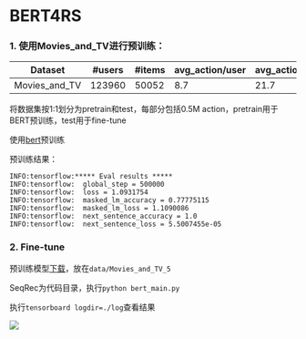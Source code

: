 # BERT4RS

### 1. 使用Movies_and_TV进行预训练：

| Dataset | #users | #items | avg_action/user | avg_action/item | #action|
| ------ | ------ | ------ |------ | ------ | ------ |
| Movies_and_TV | 123960 | 50052 | 8.7| 21.7 | 1084572 |

将数据集按1:1划分为pretrain和test，每部分包括0.5M action，pretrain用于BERT预训练，test用于fine-tune

使用[bert](https://github.com/google-research/bert)预训练

预训练结果：

```
INFO:tensorflow:***** Eval results *****
INFO:tensorflow:  global_step = 500000
INFO:tensorflow:  loss = 1.0931754
INFO:tensorflow:  masked_lm_accuracy = 0.77775115
INFO:tensorflow:  masked_lm_loss = 1.1090086
INFO:tensorflow:  next_sentence_accuracy = 1.0
INFO:tensorflow:  next_sentence_loss = 5.5007455e-05
```

### 2. Fine-tune

预训练模型[下载](https://pan.baidu.com/s/1eZH7ImirmMZkFZYEuWG0JA)，放在`data/Movies_and_TV_5`

SeqRec为代码目录，执行`python bert_main.py`

执行`tensorboard logdir=./log`查看结果

![](https://github.com/xmzzyo/BERT4RS/blob/master/xmz_2019-03-18_09-26-26.png)
